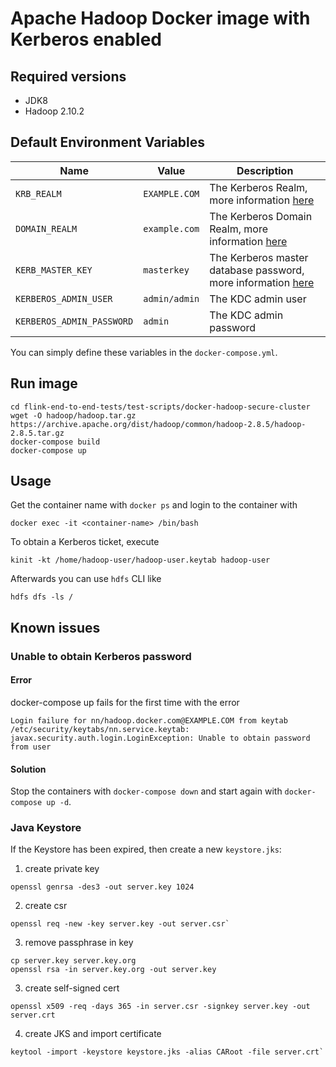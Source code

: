 # Apache Hadoop Docker image with Kerberos enabled

Required versions
-----------------

* JDK8
* Hadoop 2.10.2

Default Environment Variables
-----------------------------

| Name                      | Value | Description                                                                                                                                     |
|---------------------------| ----  |-------------------------------------------------------------------------------------------------------------------------------------------------|
| `KRB_REALM`               | `EXAMPLE.COM` | The Kerberos Realm, more information [here](https://web.mit.edu/kerberos/krb5-1.12/doc/admin/conf_files/krb5_conf.html#)                        |
| `DOMAIN_REALM`            | `example.com` | The Kerberos Domain Realm, more information [here](https://web.mit.edu/kerberos/krb5-1.12/doc/admin/conf_files/krb5_conf.html#)                 |
| `KERB_MASTER_KEY`         | `masterkey` | The Kerberos master database password, more information [here](https://web.mit.edu/kerberos/krb5-1.12/doc/admin/admin_commands/kdb5_util.html#) |
| `KERBEROS_ADMIN_USER`     | `admin/admin` | The KDC admin user                                                                                                                              |
| `KERBEROS_ADMIN_PASSWORD` | `admin` | The KDC admin password                                                                                                                          |

You can simply define these variables in the `docker-compose.yml`.

Run image
---------

```
cd flink-end-to-end-tests/test-scripts/docker-hadoop-secure-cluster
wget -O hadoop/hadoop.tar.gz https://archive.apache.org/dist/hadoop/common/hadoop-2.8.5/hadoop-2.8.5.tar.gz
docker-compose build
docker-compose up
```

Usage
-----

Get the container name with `docker ps` and login to the container with

```
docker exec -it <container-name> /bin/bash
```

To obtain a Kerberos ticket, execute

```
kinit -kt /home/hadoop-user/hadoop-user.keytab hadoop-user
```

Afterwards you can use `hdfs` CLI like

```
hdfs dfs -ls /
```

Known issues
------------

### Unable to obtain Kerberos password

#### Error
docker-compose up fails for the first time with the error

```
Login failure for nn/hadoop.docker.com@EXAMPLE.COM from keytab /etc/security/keytabs/nn.service.keytab: javax.security.auth.login.LoginException: Unable to obtain password from user
```

#### Solution

Stop the containers with `docker-compose down` and start again with `docker-compose up -d`.

### Java Keystore

If the Keystore has been expired, then create a new `keystore.jks`:

1. create private key

```
openssl genrsa -des3 -out server.key 1024
```

2. create csr

```
openssl req -new -key server.key -out server.csr`
```

3. remove passphrase in key
```
cp server.key server.key.org
openssl rsa -in server.key.org -out server.key
```

3. create self-signed cert
```
openssl x509 -req -days 365 -in server.csr -signkey server.key -out server.crt
```

4. create JKS and import certificate
```
keytool -import -keystore keystore.jks -alias CARoot -file server.crt`
```
